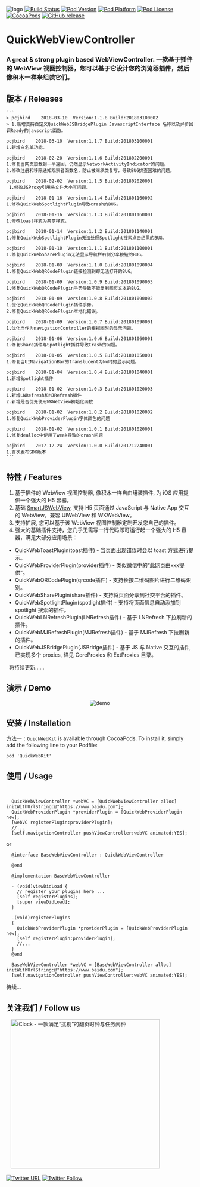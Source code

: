 ![logo](logo.png)
[![Build Status](http://img.shields.io/travis/pcjbird/QuickWebViewController/master.svg?style=flat)](https://travis-ci.org/pcjbird/QuickWebViewController)
[![Pod Version](http://img.shields.io/cocoapods/v/QuickWebKit.svg?style=flat)](http://cocoadocs.org/docsets/QuickWebKit/)
[![Pod Platform](http://img.shields.io/cocoapods/p/QuickWebKit.svg?style=flat)](http://cocoadocs.org/docsets/QuickWebKit/)
[![Pod License](http://img.shields.io/cocoapods/l/QuickWebKit.svg?style=flat)](https://www.apache.org/licenses/LICENSE-2.0.html)
[![CocoaPods](https://img.shields.io/cocoapods/at/QuickWebKit.svg)](https://github.com/pcjbird/QuickWebViewController)
[![GitHub release](https://img.shields.io/github/release/pcjbird/QuickWebViewController.svg)](https://github.com/pcjbird/QuickWebViewController/releases)

# QuickWebViewController
### A great & strong plugin based WebViewController. 一款基于插件的 WebView 视图控制器，您可以基于它设计您的浏览器插件，然后像积木一样来组装它们。

## 版本 / Releases

    ```
    > pcjbird    2018-03-10  Version:1.1.8 Build:201803100002
    > 1.新增支持自定义QuickWebJSBridgePlugin JavascriptInterface 名称以及异步回调Ready的javscript函数。

    pcjbird    2018-03-10  Version:1.1.7 Build:201803100001
    1.新增白名单功能。

    pcjbird    2018-02-20  Version:1.1.6 Build:201802200001
    1.修复当网页加载到一半返回，仍然显示NetworkActivityIndicator的问题。
    2.修改注册和移除通知观察者函数名，防止被继承类复写，导致BUG排查困难的问题。

    pcjbird    2018-02-02  Version:1.1.5 Build:201802020001
     1.修改JSProxy引用头文件大小写问题。

    pcjbird    2018-01-16  Version:1.1.4 Build:201801160002
    1.修改QuickWebSpotlightPlugin导致crash的BUG。

    pcjbird    2018-01-16  Version:1.1.3 Build:201801160001
    1.修改toast样式为共享样式。

    pcjbird    2018-01-14  Version:1.1.2 Build:201801140001
    1.修复QuickWebSpotlightPlugin无法处理Spotlight搜索点击结果的BUG。

    pcjbird    2018-01-10  Version:1.1.1 Build:201801100001
    1.修复QuickWebSharePlugin无法显示导航栏右侧分享按钮的BUG。

    pcjbird    2018-01-09  Version:1.1.0 Build:201801090004
    1.修复QuickWebQRCodePlugin链接检测到却无法打开的BUG。

    pcjbird    2018-01-09  Version:1.0.9 Build:201801090003
    1.修复QuickWebQRCodePlugin手势导致不能复制网页文本的BUG。

    pcjbird    2018-01-09  Version:1.0.8 Build:201801090002
    1.优化QuickWebQRCodePlugin插件手势。
    2.修复QuickWebQRCodePlugin本地化错误。

    pcjbird    2018-01-09  Version:1.0.7 Build:201801090001
    1.优化当作为navigationController的根视图时的显示问题。

    pcjbird    2018-01-06  Version:1.0.6 Build:201801060001
    1.修复Share插件与Spotlight插件导致Crash的问题。

    pcjbird    2018-01-05  Version:1.0.5 Build:201801050001
    1.修复当UINavigationBar的translucent为No时的显示问题。

    pcjbird    2018-01-04  Version:1.0.4 Build:201801040001
    1.新增Spotlight插件

    pcjbird    2018-01-02  Version:1.0.3 Build:201801020003
    1.新增LNRefresh和MJRefresh插件
    2.新增是否优先使用WKWebView初始化函数

    pcjbird    2018-01-02  Version:1.0.2 Build:201801020002
    1.修复QuickWebProviderPlugin字体颜色的问题

    pcjbird    2018-01-02  Version:1.0.1 Build:201801020001
    1.修复dealloc中使用了weak导致的crash问题

    pcjbird    2017-12-24  Version:1.0.0 Build:201712240001
    1.首次发布SDK版本
    ```

## 特性 / Features

1. 基于插件的 WebView 视图控制器, 像积木一样自由组装插件, 为 iOS 应用提供一个强大的 H5 容器。
2. 基础 [SmartJSWebView](https://github.com/pcjbird/SmartJSWebView), 支持 H5 页面通过 JavaScript 与 Native App 交互的 WebView，兼容 UIWebView 和 WKWebView。
3. 支持扩展, 您可以基于该 WebView 视图控制器定制开发您自己的插件。
4. 强大的基础插件支持，您几乎无需写一行代码即可运行起一个强大的 H5 容器，满足大部分应用场景：

*   QuickWebToastPlugin(toast插件) - 当页面出现错误时会以 toast 方式进行提示。
*   QuickWebProviderPlugin(provider插件) - 类似微信中的“此网页由xxx提供”。
*   QuickWebQRCodePlugin(qrcode插件) - 支持长按二维码图片进行二维码识别。
*   QuickWebSharePlugin(share插件) - 支持将页面分享到社交平台的插件。
*   QuickWebSpotlightPlugin(spotlight插件) - 支持将页面信息自动添加到 spotlight 搜索的插件。
*   QuickWebLNRefreshPlugin(LNRefresh插件) - 基于 LNRefresh 下拉刷新的插件。
*   QuickWebMJRefreshPlugin(MJRefresh插件) - 基于 MJRefresh 下拉刷新的插件。
*   QuickWebJSBridgePlugin(JSBridge插件) - 基于 JS 与 Native 交互的插件, 已实现多个 proxies, 详见 CoreProxies 和 ExtProxies 目录。
   
   将持续更新......

## 演示 / Demo

<p align="center"><img src="demo.png" title="demo"></p>

##  安装 / Installation

方法一：`QuickWebKit` is available through CocoaPods. To install it, simply add the following line to your Podfile:

```
pod 'QuickWebKit'
```

## 使用 / Usage
  
```
  QuickWebViewController *webVC = [QuickWebViewController alloc] initWithUrlString:@"https://www.baidu.com"];
  QuickWebProviderPlugin *providerPlugin = [QuickWebProviderPlugin new];
  [webVC registerPlugin:providerPlugin];
  //...
  [self.navigationController pushViewController:webVC animated:YES];
``` 
  or
```  
  @interface BaseWebViewController : QuickWebViewController

  @end
  
  @implementation BaseWebViewController

  - (void)viewDidLoad {
    // register your plugins here ...
    [self registerPlugins];
    [super viewDidLoad];
  }
  
  -(void)registerPlugins
  {
    QuickWebProviderPlugin *providerPlugin = [QuickWebProviderPlugin new];
    [self registerPlugin:providerPlugin];
    //...
  }
  @end
  
  BaseWebViewController *webVC = [BaseWebViewController alloc] initWithUrlString:@"https://www.baidu.com"];
  [self.navigationController pushViewController:webVC animated:YES];
```

待续...

## 关注我们 / Follow us
  
<a href="https://itunes.apple.com/cn/app/iclock-一款满足-挑剔-的翻页时钟与任务闹钟/id1128196970?pt=117947806&ct=com.github.pcjbird.QuickWebViewController&mt=8"><img src="https://github.com/pcjbird/AssetsExtractor/raw/master/iClock.gif" width="400" title="iClock - 一款满足“挑剔”的翻页时钟与任务闹钟"></a>

[![Twitter URL](https://img.shields.io/twitter/url/http/shields.io.svg?style=social)](https://twitter.com/intent/tweet?text=https://github.com/pcjbird/QuickWebViewController)
[![Twitter Follow](https://img.shields.io/twitter/follow/pcjbird.svg?style=social)](https://twitter.com/pcjbird)
